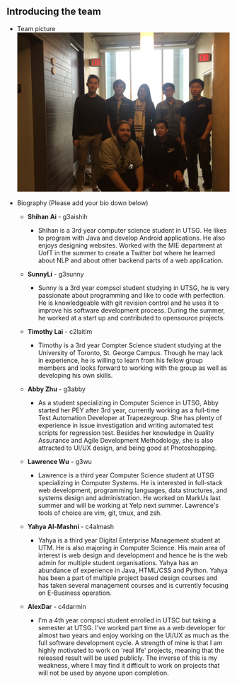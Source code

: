 ## Introducing the team

- Team picture
    ![Team 1](Team_Picture.jpg)
    
- Biography (Please add your bio down below)
  - **Shihan Ai** - g3aishih
    - Shihan is a 3rd year computer science student in UTSG.
        He likes to program with Java and develop Android applications.
        He also enjoys designing websites.
        Worked with the MIE department at UofT in the summer to create a Twitter bot
        where he learned about NLP and about other backend parts of a web application.

  - **SunnyLi** - g3sunny
    - Sunny is a 3rd year compsci student studying in UTSG, he is very
      passionate about programming and like to code with perfection.
      He is knowledgeable with git revision control and he uses it to
      improve his software development process. During the summer, he
      worked at a start up and contributed to opensource projects.
  
  - **Timothy Lai** - c2laitim
    - Timothy is a 3rd year Compter Science student studying at the 
      University of Toronto, St. George Campus. Though he may lack in
      experience, he is willing to learn from his fellow group members
      and looks forward to working with the group as well as developing
      his own skills. 
  
  - **Abby Zhu** - g3abby
    - As a student specializing in Computer Science in UTSG, Abby started her PEY after 3rd year, currently working as a              full-time Test Automation Developer at Trapezegroup. She has plenty of experience in issue investigation and writing            automated test scripts for regression test. Besides her knowledge in Quality Assurance and Agile Development Methodology,       she is also attracted to UI/UX design, and being good at Photoshopping.
  
  - **Lawrence Wu** - g3wu
    - Lawrence is a third year Computer Science student at UTSG specializing
      in Computer Systems. He is interested in full-stack web development,
      programming languages, data structures, and systems design and
      administration. He worked on MarkUs last summer and will be working at
      Yelp next summer. Lawrence's tools of choice are vim, git, tmux, and zsh.
  
  - **Yahya Al-Mashni** - c4almash
    - Yahya is a third year Digital Enterprise Management student at UTM. He is also majoring in Computer Science.
      His main area of interest is web design and development and hence he is the web admin for multiple student organisations.
      Yahya has an abundance of experience in Java, HTML/CSS and Python. Yahya has been a part of multiple project based design       courses and has taken several management courses and is currently focusing on E-Business operation.
 
  - **AlexDar** - c4darmin
    - I'm a 4th year compsci student enrolled in UTSC but taking a semester
      at UTSG. I've worked part time as a web developer for almost two years
      and enjoy working on the UI/UX as much as the full software development
      cycle. A strength of mine is that I am highly motivated to work on 'real
      life' projects, meaning that the released result will be used publicly.
      The inverse of this is my weakness, where I may find it difficult to work
      on projects that will not be used by anyone upon completion.
